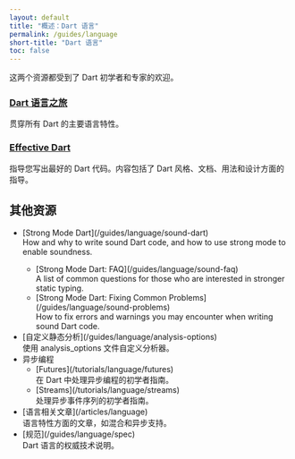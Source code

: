 ```yaml
---
layout: default
title: "概述：Dart 语言"
permalink: /guides/language
short-title: "Dart 语言"
toc: false
---
```


这两个资源都受到了 Dart 初学者和专家的欢迎。
<div class="card-grid">
  <div class="card">
    <h3><a href="/guides/language/language-tour">Dart 语言之旅</a></h3>
    <p>贯穿所有 Dart 的主要语言特性。</p>
  </div>
  <div class="card">
    <h3><a href="/guides/language/effective-dart">Effective Dart</a></h3>
    <p>指导您写出最好的 Dart 代码。内容包括了 Dart 风格、文档、用法和设计方面的指导。</p>
  </div>
</div>

## 其他资源

<ul markdown="1">
<li markdown="1"> [Strong Mode Dart](/guides/language/sound-dart)<br>
    How and why to write sound Dart code, and how to use strong mode to
    enable soundness.
</li>

<ul markdown="1">

<li markdown="1"> [Strong Mode Dart: FAQ](/guides/language/sound-faq)<br>
    A list of common questions for those who are interested in stronger
    static typing.
</li>

<li markdown="1"> [Strong Mode Dart: Fixing Common
   Problems](/guides/language/sound-problems)<br>
   How to fix errors and warnings you may encounter when writing sound
   Dart code.
</li>
</ul>

<li markdown="1"> [自定义静态分析](/guides/language/analysis-options)<br>
    使用 analysis_options 文件自定义分析器。
</li>

<li markdown="1">异步编程

<ul markdown="1">
<li markdown="1">[Futures](/tutorials/language/futures)<br>
    在 Dart 中处理异步编程的初学者指南。
</li>

<li markdown="1">[Streams](/tutorials/language/streams)<br>
    处理异步事件序列的初学者指南。
</li>
</ul>
</li>

<li markdown="1">[语言相关文章](/articles/language)<br>
    语言特性方面的文章，如混合和异步支持。
</li>

<li markdown="1">[规范](/guides/language/spec)<br>
    Dart 语言的权威技术说明。
</li>
</ul>
